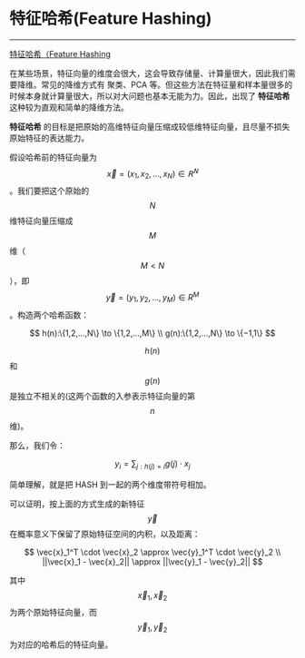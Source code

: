 <!-- toc -->

# 特征哈希(Feature Hashing)

---

[特征哈希（Feature Hashing](http://breezedeus.github.io/2014/11/20/breezedeus-feature-hashing.html)

在某些场景，特征向量的维度会很大，这会导致存储量、计算量很大，因此我们需要降维。常见的降维方式有 聚类、PCA 等。但这些方法在特征量和样本量很多的时候本身就计算量很大，所以对大问题也基本无能为力。因此，出现了 **特征哈希** 这种较为直观和简单的降维方法。

**特征哈希** 的目标是把原始的高维特征向量压缩成较低维特征向量，且尽量不损失原始特征的表达能力。

假设哈希前的特征向量为 $$ \vec{x} = (x_1, x_2, ... , x_N) \in 𝖱^𝖭 $$。我们要把这个原始的 $$ N $$ 维特征向量压缩成 $$ M $$ 维（$$ M < N $$），即 $$ \vec{y} = (y_1, y_2, ... , y_M) \in R^M $$。构造两个哈希函数：

$$
h(n):\{1,2,...,N\} \to \{1,2,...,M\}  \\
g(n):\{1,2,...,N\} \to \{−1,1\} 
$$

$$ h(n) $$ 和 $$ g(n) $$ 是独立不相关的(这两个函数的入参表示特征向量的第 $$ n $$ 维)。

那么，我们令：

$$
y_i = \sum_{j:h(j)=i} g(j) \cdot x_j
$$

简单理解，就是把 HASH 到一起的两个维度带符号相加。

可以证明，按上面的方式生成的新特征 $$ \vec{y}$$ 在概率意义下保留了原始特征空间的内积，以及距离：

$$
\vec{x}_1^T \cdot \vec{x}_2 \approx \vec{y}_1^T \cdot \vec{y}_2 \\
||\vec{x}_1 - \vec{x}_2|| \approx ||\vec{y}_1 - \vec{y}_2||
$$

其中 $$ \vec{x}_1, \vec{x}_2 $$ 为两个原始特征向量，而 $$ \vec{y}_1, \vec{y}_2 $$为对应的哈希后的特征向量。

